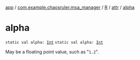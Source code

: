 [app](../../../index.md) / [com.example.chaosruler.msa_manager](../../index.md) / [R](../index.md) / [attr](index.md) / [alpha](.)

# alpha

`static val alpha: `[`Int`](https://kotlinlang.org/api/latest/jvm/stdlib/kotlin/-int/index.html)
`static val alpha: `[`Int`](https://kotlinlang.org/api/latest/jvm/stdlib/kotlin/-int/index.html)

May be a floating point value, such as "`1.2`".

